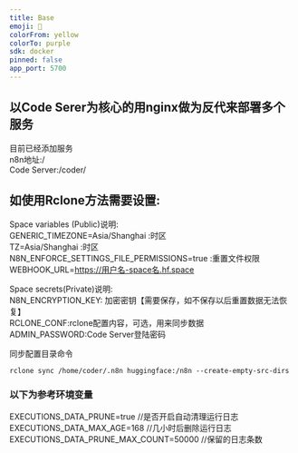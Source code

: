 ```yaml
---
title: Base
emoji: 🏃
colorFrom: yellow
colorTo: purple
sdk: docker
pinned: false
app_port: 5700
---
```



## 以Code Serer为核心的用nginx做为反代来部署多个服务
目前已经添加服务   
n8n地址:/   
Code Server:/coder/   


## 如使用Rclone方法需要设置:

Space variables (Public)说明:   
GENERIC_TIMEZONE=Asia/Shanghai  :时区   
TZ=Asia/Shanghai   :时区     
N8N_ENFORCE_SETTINGS_FILE_PERMISSIONS=true   :重置文件权限   
WEBHOOK_URL=https://用户名-space名.hf.space     

Space secrets(Private)说明:   
N8N_ENCRYPTION_KEY:  加密密钥【需要保存，如不保存以后重置数据无法恢复】   
RCLONE_CONF:rclone配置内容，可选，用来同步数据  
ADMIN_PASSWORD:Code Server登陆密码    

同步配置目录命令   
```
rclone sync /home/coder/.n8n huggingface:/n8n --create-empty-src-dirs
```

### 以下为参考环境变量
EXECUTIONS_DATA_PRUNE=true     //是否开启自动清理运行日志   
EXECUTIONS_DATA_MAX_AGE=168   //几小时后删除运行日志    
EXECUTIONS_DATA_PRUNE_MAX_COUNT=50000   //保留的日志条数   
